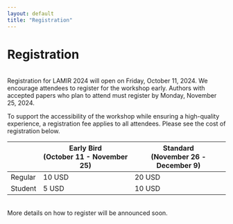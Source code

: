 ```yaml
---
layout: default
title: "Registration"
---
```


# Registration
<br>
Registration for LAMIR 2024 will open on Friday, October 11, 2024. We encourage attendees to register for the workshop early. Authors with accepted papers who plan to attend must register by Monday, November 25, 2024.

To support the accessibility of the workshop while ensuring a high-quality experience, a registration fee applies to all attendees. Please see the cost of registration below.


<table class="registration-table mb-0 mx-auto">
  <thead>
    <tr>
      <th scope="col" class="col-title text-left"></th>
      <th scope="col" class="col-title text-center">Early Bird<br>(October 11 - November 25)</th>
      <th scope="col" class="col-title text-center">Standard<br>(November 26 - December 9)</th>
    </tr>
  </thead>
  <tbody>
    <tr>
      <td scope="row" class="text-center">Regular</td>
      <td scope="row" class="text-center">10 USD</td>
      <td scope="row" class="text-center">20 USD</td>
    </tr>
    <tr>
      <td scope="row" class="text-center">Student</td>
      <td scope="row" class="text-center">5 USD</td>
      <td scope="row" class="text-center">10 USD</td>
    </tr>
  </tbody>
</table>

<br>
More details on how to register will be announced soon.
